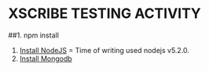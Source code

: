 XSCRIBE TESTING ACTIVITY
==================

##1. npm install
  1. [Install NodeJS](https://nodejs.org/en/) = Time of writing used nodejs v5.2.0.
  2. [Install Mongodb](https://www.mongodb.org/)
